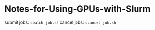 # Notes-for-Using-GPUs-with-Slurm

submit jobs: ```sbatch job.sh```
cancel jobs: ```scancel job.sh```
